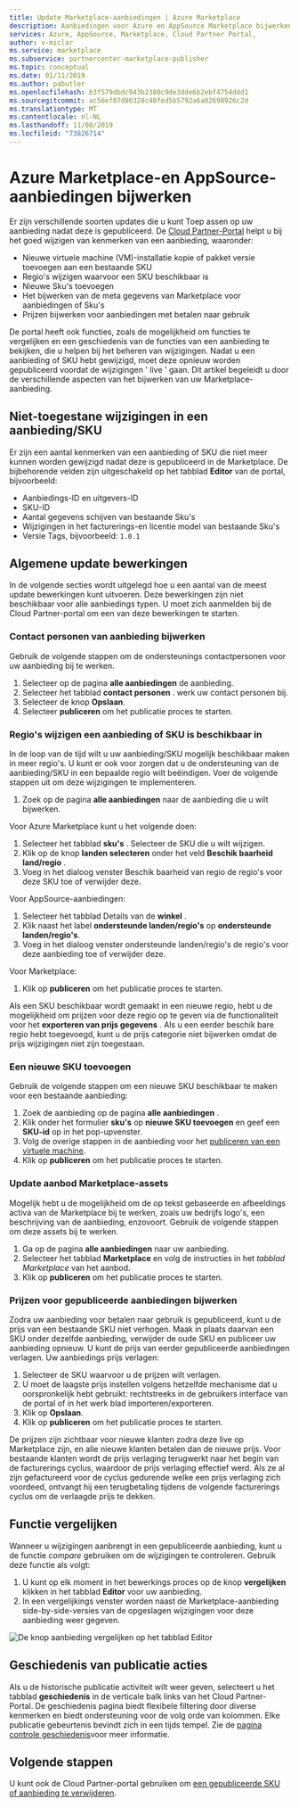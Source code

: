 ```yaml
---
title: Update Marketplace-aanbiedingen | Azure Marketplace
description: Aanbiedingen voor Azure en AppSource Marketplace bijwerken met behulp van de Cloud Partner-portal
services: Azure, AppSource, Marketplace, Cloud Partner Portal,
author: v-miclar
ms.service: marketplace
ms.subservice: partnercenter-marketplace-publisher
ms.topic: conceptual
ms.date: 01/11/2019
ms.author: pabutler
ms.openlocfilehash: b3f579dbdc943b2380c9de3dde6b2ebf4754d4d1
ms.sourcegitcommit: ac56ef07d86328c40fed5b5792a6a02698926c2d
ms.translationtype: MT
ms.contentlocale: nl-NL
ms.lasthandoff: 11/08/2019
ms.locfileid: "73826714"
---
```

# <a name="update-azure-marketplace-and-appsource-offers"></a>Azure Marketplace-en AppSource-aanbiedingen bijwerken

Er zijn verschillende soorten updates die u kunt Toep assen op uw aanbieding nadat deze is gepubliceerd.  De [Cloud Partner-Portal](https://cloudpartner.azure.com/) helpt u bij het goed wijzigen van kenmerken van een aanbieding, waaronder:

-  Nieuwe virtuele machine (VM)-installatie kopie of pakket versie toevoegen aan een bestaande SKU
-  Regio's wijzigen waarvoor een SKU beschikbaar is
-  Nieuwe Sku's toevoegen
-  Het bijwerken van de meta gegevens van Marketplace voor aanbiedingen of Sku's 
-  Prijzen bijwerken voor aanbiedingen met betalen naar gebruik

De portal heeft ook functies, zoals de mogelijkheid om functies te vergelijken en een geschiedenis van de functies van een aanbieding te bekijken, die u helpen bij het beheren van wijzigingen.  Nadat u een aanbieding of SKU hebt gewijzigd, moet deze opnieuw worden gepubliceerd voordat de wijzigingen ' live ' gaan.  Dit artikel begeleidt u door de verschillende aspecten van het bijwerken van uw Marketplace-aanbieding.

## <a name="unpermitted-changes-to-an-offersku"></a>Niet-toegestane wijzigingen in een aanbieding/SKU

Er zijn een aantal kenmerken van een aanbieding of SKU die niet meer kunnen worden gewijzigd nadat deze is gepubliceerd in de Marketplace.  De bijbehorende velden zijn uitgeschakeld op het tabblad **Editor** van de portal, bijvoorbeeld:  

- Aanbiedings-ID en uitgevers-ID
- SKU-ID 
- Aantal gegevens schijven van bestaande Sku's
- Wijzigingen in het facturerings-en licentie model van bestaande Sku's
- Versie Tags, bijvoorbeeld: `1.0.1`


## <a name="common-update-operations"></a>Algemene update bewerkingen

In de volgende secties wordt uitgelegd hoe u een aantal van de meest update bewerkingen kunt uitvoeren.  Deze bewerkingen zijn niet beschikbaar voor alle aanbiedings typen.  U moet zich aanmelden bij de Cloud Partner-portal om een van deze bewerkingen te starten.


### <a name="update-offer-contacts"></a>Contact personen van aanbieding bijwerken

Gebruik de volgende stappen om de ondersteunings contactpersonen voor uw aanbieding bij te werken.
1. Selecteer op de pagina **alle aanbiedingen** de aanbieding.
2. Selecteer het tabblad **contact personen** . werk uw contact personen bij.
3. Selecteer de knop **Opslaan**.
4. Selecteer **publiceren** om het publicatie proces te starten.


### <a name="change-regions-an-offer-or-sku-is-available-in"></a>Regio's wijzigen een aanbieding of SKU is beschikbaar in

In de loop van de tijd wilt u uw aanbieding/SKU mogelijk beschikbaar maken in meer regio's.
U kunt er ook voor zorgen dat u de ondersteuning van de aanbieding/SKU in een bepaalde regio wilt beëindigen.
Voer de volgende stappen uit om deze wijzigingen te implementeren.

1. Zoek op de pagina **alle aanbiedingen** naar de aanbieding die u wilt bijwerken.

Voor Azure Marketplace kunt u het volgende doen:

1. Selecteer het tabblad **sku's** .  Selecteer de SKU die u wilt wijzigen.
1. Klik op de knop **landen selecteren** onder het veld **Beschik baarheid land/regio** .
1. Voeg in het dialoog venster Beschik baarheid van regio de regio's voor deze SKU toe of verwijder deze.

Voor AppSource-aanbiedingen:

1. Selecteer het tabblad Details van de **winkel** .
1. Klik naast het label **ondersteunde landen/regio's** op **ondersteunde landen/regio's**. 
1. Voeg in het dialoog venster ondersteunde landen/regio's de regio's voor deze aanbieding toe of verwijder deze.

Voor Marketplace:

1. Klik op **publiceren** om het publicatie proces te starten. 

Als een SKU beschikbaar wordt gemaakt in een nieuwe regio, hebt u de mogelijkheid om prijzen voor deze regio op te geven via de functionaliteit voor het **exporteren van prijs gegevens** . Als u een eerder beschik bare regio hebt toegevoegd, kunt u de prijs categorie niet bijwerken omdat de prijs wijzigingen niet zijn toegestaan.


### <a name="add-a-new-sku"></a>Een nieuwe SKU toevoegen 

Gebruik de volgende stappen om een nieuwe SKU beschikbaar te maken voor een bestaande aanbieding:

1. Zoek de aanbieding op de pagina **alle aanbiedingen** .
3. Klik onder het formulier **sku's** op **nieuwe SKU toevoegen** en geef een **SKU-id** op in het pop-upvenster.
4. Volg de overige stappen in de aanbieding voor het [publiceren van een virtuele machine](../virtual-machine/cpp-publish-offer.md).
5. Klik op **publiceren** om het publicatie proces te starten.


### <a name="update-offer-marketplace-assets"></a>Update aanbod Marketplace-assets

Mogelijk hebt u de mogelijkheid om de op tekst gebaseerde en afbeeldings activa van de Marketplace bij te werken, zoals uw bedrijfs logo's, een beschrijving van de aanbieding, enzovoort. Gebruik de volgende stappen om deze assets bij te werken.

1. Ga op de pagina **alle aanbiedingen** naar uw aanbieding. 
2. Selecteer het tabblad **Marketplace** en volg de instructies in het *tabblad Marketplace* van het aanbod.
3. Klik op **publiceren** om het publicatie proces te starten.


### <a name="update-pricing-on-published-offers"></a>Prijzen voor gepubliceerde aanbiedingen bijwerken

Zodra uw aanbieding voor betalen naar gebruik is gepubliceerd, kunt u de prijs van een bestaande SKU niet verhogen.  Maak in plaats daarvan een SKU onder dezelfde aanbieding, verwijder de oude SKU en publiceer uw aanbieding opnieuw. U kunt de prijs van eerder gepubliceerde aanbiedingen verlagen. Uw aanbiedings prijs verlagen:

1. Selecteer de SKU waarvoor u de prijzen wilt verlagen.
2. U moet de laagste prijs instellen volgens hetzelfde mechanisme dat u oorspronkelijk hebt gebruikt: rechtstreeks in de gebruikers interface van de portal of in het werk blad importeren/exporteren.
3. Klik op **Opslaan**.
4. Klik op **publiceren** om het publicatie proces te starten.

De prijzen zijn zichtbaar voor nieuwe klanten zodra deze live op Marketplace zijn, en alle nieuwe klanten betalen dan de nieuwe prijs.  Voor bestaande klanten wordt de prijs verlaging terugwerkt naar het begin van de facturerings cyclus, waardoor de prijs verlaging effectief werd.  Als ze al zijn gefactureerd voor de cyclus gedurende welke een prijs verlaging zich voordeed, ontvangt hij een terugbetaling tijdens de volgende facturerings cyclus om de verlaagde prijs te dekken.


## <a name="compare-feature"></a>Functie vergelijken

Wanneer u wijzigingen aanbrengt in een gepubliceerde aanbieding, kunt u de functie *compare* gebruiken om de wijzigingen te controleren. Gebruik deze functie als volgt:

1. U kunt op elk moment in het bewerkings proces op de knop **vergelijken** klikken in het tabblad **Editor** voor uw aanbieding.
2. In een vergelijkings venster worden naast de Marketplace-aanbieding side-by-side-versies van de opgeslagen wijzigingen voor deze aanbieding weer gegeven. 

![De knop aanbieding vergelijken op het tabblad Editor](./media/offer-compare-button.png)


## <a name="history-of-publishing-actions"></a>Geschiedenis van publicatie acties

Als u de historische publicatie activiteit wilt weer geven, selecteert u het tabblad **geschiedenis** in de verticale balk links van het Cloud Partner-Portal.  De geschiedenis pagina biedt flexibele filtering door diverse kenmerken en biedt ondersteuning voor de volg orde van kolommen.  Elke publicatie gebeurtenis bevindt zich in een tijds tempel.  Zie de [pagina controle geschiedenis](../portal-tour/cpp-history-page.md)voor meer informatie.


## <a name="next-steps"></a>Volgende stappen

U kunt ook de Cloud Partner-portal gebruiken om [een gepubliceerde SKU of aanbieding te verwijderen](./cpp-delete-offer.md).
